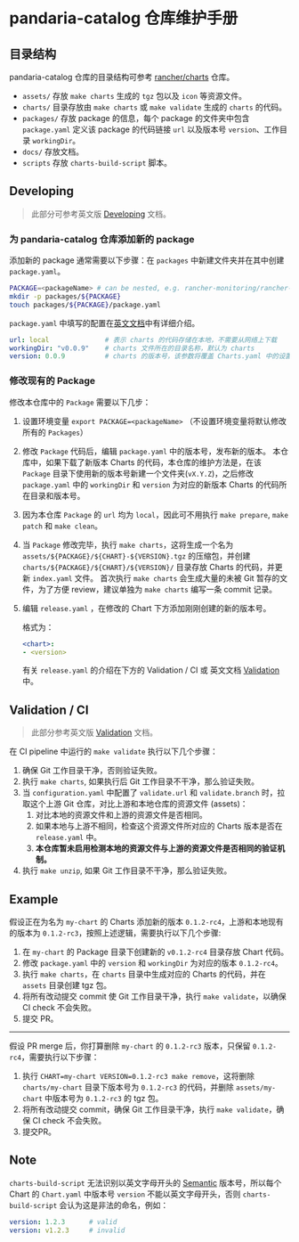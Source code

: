 # pandaria-catalog 仓库维护手册

## 目录结构

pandaria-catalog 仓库的目录结构可参考 [rancher/charts](https://github.com/rancher/charts) 仓库。

- `assets/` 存放 `make charts` 生成的 `tgz` 包以及 `icon` 等资源文件。
- `charts/` 目录存放由 `make charts` 或 `make validate` 生成的 `charts` 的代码。
- `packages/` 存放 package 的信息，每个 package 的文件夹中包含 `package.yaml` 定义该 package 的代码链接 `url` 以及版本号 `version`、工作目录 `workingDir`。
- `docs/` 存放文档。
- `scripts` 存放 `charts-build-script` 脚本。

## Developing

> 此部分可参考英文版 [Developing](https://github.com/rancher/charts/blob/dev-v2.6/docs/developing.md) 文档。

### 为 pandaria-catalog 仓库添加新的 package

添加新的 package 通常需要以下步骤：在 `packages` 中新建文件夹并在其中创建 `package.yaml`。

```sh
PACKAGE=<packageName> # can be nested, e.g. rancher-monitoring/rancher-windows-exporter is acceptable
mkdir -p packages/${PACKAGE}
touch packages/${PACKAGE}/package.yaml
```

`package.yaml` 中填写的配置在[英文文档](https://github.com/rancher/charts/blob/dev-v2.6/docs/packages.md)中有详细介绍。

```yaml
url: local              # 表示 charts 的代码存储在本地，不需要从网络上下载
workingDir: "v0.0.9"    # charts 文件所在的目录名称，默认为 charts
version: 0.0.9          # charts 的版本号，该参数将覆盖 Charts.yaml 中的设置。
```

### 修改现有的 Package

修改本仓库中的 `Package` 需要以下几步：

1. 设置环境变量 `export PACKAGE=<packageName>`
   （不设置环境变量将默认修改所有的 `Packages`）
2. 修改 `Package` 代码后，编辑 `package.yaml` 中的版本号，发布新的版本。
    本仓库中，如果下载了新版本 Charts 的代码，本仓库的维护方法是，在该 `Package` 目录下使用新的版本号新建一个文件夹(`vX.Y.Z`)，之后修改 `package.yaml` 中的 `workingDir` 和 `version` 为对应的新版本 Charts 的代码所在目录和版本号。
3. 因为本仓库 `Package` 的 `url` 均为 `local`，因此可不用执行 `make prepare`, `make patch` 和 `make clean`。
4. 当 `Package` 修改完毕，执行 `make charts`，这将生成一个名为 `assets/${PACKAGE}/${CHART}-${VERSION}.tgz` 的压缩包，并创建 `charts/${PACKAGE}/${CHART}/${VERSION}/` 目录存放 Charts 的代码，并更新 `index.yaml` 文件。
    首次执行 `make charts` 会生成大量的未被 Git 暂存的文件，为了方便 review，建议单独为 `make charts` 编写一条 commit 记录。
5. 编辑 `release.yaml` ，在修改的 Chart 下方添加刚刚创建的新的版本号。

    格式为：

    ```yaml
    <chart>:
    - <version>
    ```

    有关 `release.yaml` 的介绍在下方的 Validation / CI 或 英文文档 [Validation](https://github.com/rancher/charts/blob/dev-v2.6/docs/validation.md) 中。

## Validation / CI

> 此部分参考英文版 [Validation](https://github.com/rancher/charts/blob/dev-v2.6/docs/validation.md) 文档。

在 CI pipeline 中运行的 `make validate` 执行以下几个步骤：

1. 确保 Git 工作目录干净，否则验证失败。
2. 执行 `make charts`, 如果执行后 Git 工作目录不干净，那么验证失败。
3. 当 `configuration.yaml` 中配置了 `validate.url` 和 `validate.branch` 时，拉取这个上游 Git 仓库，对比上游和本地仓库的资源文件 (assets)：
    1. 对比本地的资源文件和上游的资源文件是否相同。
    1. 如果本地与上游不相同，检查这个资源文件所对应的 Charts 版本是否在 `release.yaml` 中。
    1. **本仓库暂未启用检测本地的资源文件与上游的资源文件是否相同的验证机制。**
4. 执行 `make unzip`, 如果 Git 工作目录不干净，那么验证失败。

<!--
### release.yaml

当 `configuration.yaml` 中存在 `validate.url` 和 `validate.branch` 配置时，`make validate` 会自动生成一个 `release.yaml`，表示本地与上游存在差异的 Charts。

`make validate` 的目的是为了确保本地的改动不会对上游仓库的 `charts/`, `assets/` 和 `index.yaml` 产生改动，然而有一种情况是，当对上游仓库添加新的 Package 或修改已有的 Package 时，就存在这种影响。因此需要在 `release.yaml` 中标注存在改动的 Charts。因此当修改或添加一个新的 Charts 后，要在 `release.yaml` 中标识与上游不同步的 Charts 的版本号。

格式例如：

```yaml
<chart>:
- <version>
- <version>
- ...
rancher-monitoring:
- 100.0.0+up16.6.0
rancher-monitoring-crd:
- 100.0.0+up16.6.0
```
-->

## Example

假设正在为名为 `my-chart` 的 Charts 添加新的版本 `0.1.2-rc4`，上游和本地现有的版本为 `0.1.2-rc3`，按照上述逻辑，需要执行以下几个步骤:

1. 在 `my-chart` 的 Package 目录下创建新的 `v0.1.2-rc4` 目录存放 Chart 代码。
2. 修改 `package.yaml` 中的 `version` 和 `workingDir` 为对应的版本 `0.1.2-rc4`。
3. 执行 `make charts`，在 `charts` 目录中生成对应的 Charts 的代码，并在 `assets` 目录创建 tgz 包。
4. 将所有改动提交 commit 使 Git 工作目录干净，执行 `make validate`，以确保 CI check 不会失败。
5. 提交 PR。

----

假设 PR merge 后，你打算删除 `my-chart` 的 `0.1.2-rc3` 版本，只保留 `0.1.2-rc4`，需要执行以下步骤：

1. 执行 `CHART=my-chart VERSION=0.1.2-rc3 make remove`，这将删除 `charts/my-chart` 目录下版本号为 `0.1.2-rc3` 的代码，并删除 `assets/my-chart` 中版本号为 `0.1.2-rc3` 的 tgz 包。
2. 将所有改动提交 commit，确保 Git 工作目录干净，执行 `make validate`，确保 CI check 不会失败。
3. 提交PR。

## Note

`charts-build-script` 无法识别以英文字母开头的 [Semantic](https://semver.org/) 版本号，所以每个 Chart 的 `Chart.yaml` 中版本号 `version` 不能以英文字母开头，否则 `charts-build-script` 会认为这是非法的命名，例如：

``` yaml
version: 1.2.3      # valid
version: v1.2.3     # invalid
```

